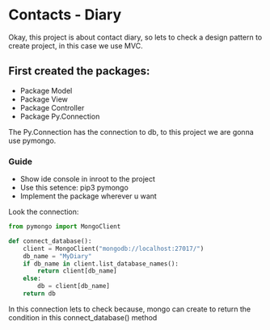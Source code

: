 # Contacts - Diary
Okay, this project is about contact diary, so lets to check a design pattern to create project, in this case we use MVC.

## First created the packages:
- Package Model
- Package View
- Package Controller
- Package Py.Connection

The Py.Connection has the connection to db, to this project we are gonna use pymongo.

### Guide
- Show ide console in inroot to the project
- Use this setence: pip3 pymongo
- Implement the package wherever u want

Look the connection:
```python
from pymongo import MongoClient

def connect_database():
    client = MongoClient("mongodb://localhost:27017/")
    db_name = "MyDiary"
    if db_name in client.list_database_names():
        return client[db_name]
    else:
        db = client[db_name]
    return db
```
In this connection lets to check because, mongo can create to return the condition in this connect_database() method
